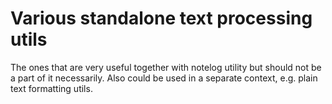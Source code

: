 # Various standalone text processing utils

The ones that are very useful together with notelog utility but should not be a part of it necessarily.
Also could be used in a separate context, e.g. plain text formatting utils.
